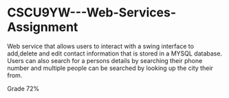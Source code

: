 # CSCU9YW---Web-Services-Assignment

Web service that allows users to interact with a swing interface to add,delete and edit contact information that is stored in a MYSQL database. Users can also search for a persons details by searching their phone number and multiple people can be searched by looking up the city their from.

Grade 72%
